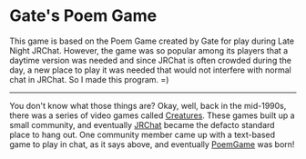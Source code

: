 # Gate's Poem Game

This game is based on the Poem Game created by
Gate for play during Late Night JRChat.  However,
the game was so popular among its players that a
daytime version was needed and since JRChat is
often crowded during the day, a new place to play
it was needed that would not interfere with normal
chat in JRChat.  So I made this program.  =)

---

You don't know what those things are? Okay, well, back in the mid-1990s, there
was a series of video games called
[Creatures](https://en.wikipedia.org/wiki/Creatures_(video_game_series)). These
games built up a small community, and eventually
[JRChat](https://creatures.wiki/JRChat) became the defacto standard place to
hang out. One community member came up with a text-based game to play in chat,
as it says above, and eventually [PoemGame](https://creatures.wiki/PoemGame)
was born!